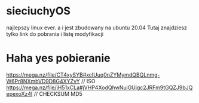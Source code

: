 # sieciuchyOS
najlepszy linux ever.
a i jest zbudowany na ubuntu 20.04
Tutaj znajdziesz tylko link do pobrania i listę modyfikacji
# Haha yes pobieranie
https://mega.nz/file/CT4xySYB#xcIUuq0nZYMymdQBQLnmg-W6Pr8NXmbVD9D8G4XYZvY  // ISO
https://mega.nz/file/jH51xCLa#jVHP4XodQhwNuiGUjgc2JRFm9tGQZJ9bJQepexoXz4I  // CHECKSUM MD5
